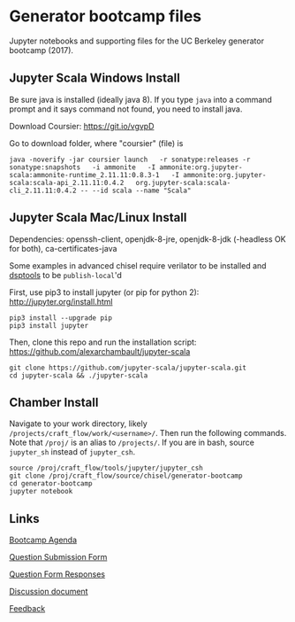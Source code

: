 # Generator bootcamp files

Jupyter notebooks and supporting files for the UC Berkeley generator bootcamp (2017).

## Jupyter Scala Windows Install
Be sure java is installed (ideally java 8). If you type `java` into a command prompt and it says command not found, you need to install java.

Download Coursier: https://git.io/vgvpD

Go to download folder, where "coursier" (file) is
```
java -noverify -jar coursier launch   -r sonatype:releases -r sonatype:snapshots   -i ammonite   -I ammonite:org.jupyter-scala:ammonite-runtime_2.11.11:0.8.3-1   -I ammonite:org.jupyter-scala:scala-api_2.11.11:0.4.2   org.jupyter-scala:scala-cli_2.11.11:0.4.2 -- --id scala --name "Scala"
```

## Jupyter Scala Mac/Linux Install
Dependencies: openssh-client, openjdk-8-jre, openjdk-8-jdk (-headless OK for both),  ca-certificates-java

Some examples in advanced chisel require verilator to be installed and [dsptools](https://github.com/ucb-bar/dsptools) to be `publish-local`'d

First, use pip3 to install jupyter (or pip for python 2): http://jupyter.org/install.html
```
pip3 install --upgrade pip
pip3 install jupyter
```

Then, clone this repo and run the installation script: https://github.com/alexarchambault/jupyter-scala

```
git clone https://github.com/jupyter-scala/jupyter-scala.git
cd jupyter-scala && ./jupyter-scala
```

## Chamber Install

Navigate to your work directory, likely `/projects/craft_flow/work/<username>/`. Then run the following commands. Note that `/proj/` is an alias to `/projects/`. If you are in bash, source `jupyter_sh` instead of `jupyter_csh`.

```
source /proj/craft_flow/tools/jupyter/jupyter_csh
git clone /proj/craft_flow/source/chisel/generator-bootcamp
cd generator-bootcamp
jupyter notebook
```

## Links
[Bootcamp Agenda](https://tinyurl.com/bootcampchiselagenda)

[Question Submission Form](https://tinyurl.com/bootcampchisel)

[Question Form Responses](https://docs.google.com/spreadsheets/d/1IjALLZFOoXxJbY1wcs5Zwpza8ksK0IHgdknq9hAr2lU/edit?usp=sharing)

[Discussion document](https://docs.google.com/document/d/10CahcycM6Uk7cqgGHRcegrNueqCWZKNDxZdc1S36ZcE/view)

[Feedback](https://docs.google.com/a/berkeley.edu/document/d/1mTWe8XoSYpLcVr5Rp9B4MWlZidrUQr-L35oxUPHHhag/edit?usp=sharing)
